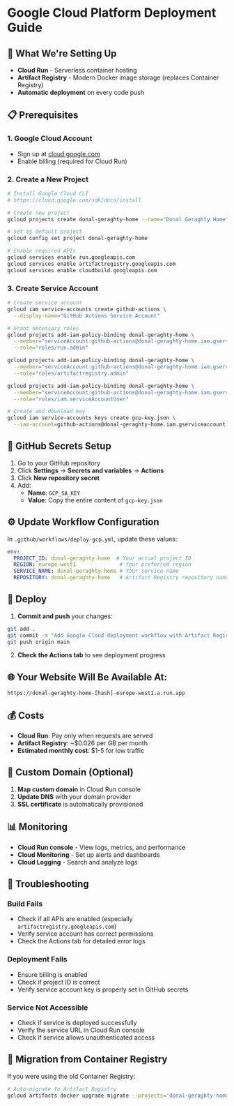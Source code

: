 # Google Cloud Platform Deployment Guide

## 🚀 **What We're Setting Up**
- **Cloud Run** - Serverless container hosting
- **Artifact Registry** - Modern Docker image storage (replaces Container Registry)
- **Automatic deployment** on every code push

## 📋 **Prerequisites**

### 1. **Google Cloud Account**
- Sign up at [cloud.google.com](https://cloud.google.com)
- Enable billing (required for Cloud Run)

### 2. **Create a New Project**
```bash
# Install Google Cloud CLI
# https://cloud.google.com/sdk/docs/install

# Create new project
gcloud projects create donal-geraghty-home --name="Donal Geraghty Home"

# Set as default project
gcloud config set project donal-geraghty-home

# Enable required APIs
gcloud services enable run.googleapis.com
gcloud services enable artifactregistry.googleapis.com
gcloud services enable cloudbuild.googleapis.com
```

### 3. **Create Service Account**
```bash
# Create service account
gcloud iam service-accounts create github-actions \
  --display-name="GitHub Actions Service Account"

# Grant necessary roles
gcloud projects add-iam-policy-binding donal-geraghty-home \
  --member="serviceAccount:github-actions@donal-geraghty-home.iam.gserviceaccount.com" \
  --role="roles/run.admin"

gcloud projects add-iam-policy-binding donal-geraghty-home \
  --member="serviceAccount:github-actions@donal-geraghty-home.iam.gserviceaccount.com" \
  --role="roles/artifactregistry.admin"

gcloud projects add-iam-policy-binding donal-geraghty-home \
  --member="serviceAccount:github-actions@donal-geraghty-home.iam.gserviceaccount.com" \
  --role="roles/iam.serviceAccountUser"

# Create and download key
gcloud iam service-accounts keys create gcp-key.json \
  --iam-account=github-actions@donal-geraghty-home.iam.gserviceaccount.com
```

## 🔑 **GitHub Secrets Setup**

1. Go to your GitHub repository
2. Click **Settings** → **Secrets and variables** → **Actions**
3. Click **New repository secret**
4. Add:
   - **Name**: `GCP_SA_KEY`
   - **Value**: Copy the entire content of `gcp-key.json`

## ⚙️ **Update Workflow Configuration**

In `.github/workflows/deploy-gcp.yml`, update these values:

```yaml
env:
  PROJECT_ID: donal-geraghty-home  # Your actual project ID
  REGION: europe-west1              # Your preferred region
  SERVICE_NAME: donal-geraghty-home # Your service name
  REPOSITORY: donal-geraghty-home   # Artifact Registry repository name
```

## 🚀 **Deploy**

1. **Commit and push** your changes:
```bash
git add .
git commit -m "Add Google Cloud deployment workflow with Artifact Registry"
git push origin main
```

2. **Check the Actions tab** to see deployment progress

## 🌐 **Your Website Will Be Available At:**
```
https://donal-geraghty-home-[hash]-europe-west1.a.run.app
```

## 💰 **Costs**
- **Cloud Run**: Pay only when requests are served
- **Artifact Registry**: ~$0.026 per GB per month
- **Estimated monthly cost**: $1-5 for low traffic

## 🔧 **Custom Domain (Optional)**

1. **Map custom domain** in Cloud Run console
2. **Update DNS** with your domain provider
3. **SSL certificate** is automatically provisioned

## 📊 **Monitoring**

- **Cloud Run console** - View logs, metrics, and performance
- **Cloud Monitoring** - Set up alerts and dashboards
- **Cloud Logging** - Search and analyze logs

## 🚨 **Troubleshooting**

### Build Fails
- Check if all APIs are enabled (especially `artifactregistry.googleapis.com`)
- Verify service account has correct permissions
- Check the Actions tab for detailed error logs

### Deployment Fails
- Ensure billing is enabled
- Check if project ID is correct
- Verify service account key is properly set in GitHub secrets

### Service Not Accessible
- Check if service is deployed successfully
- Verify the service URL in Cloud Run console
- Check if service allows unauthenticated access

## 🔄 **Migration from Container Registry**

If you were using the old Container Registry:
```bash
# Auto-migrate to Artifact Registry
gcloud artifacts docker upgrade migrate --projects='donal-geraghty-home'
```
